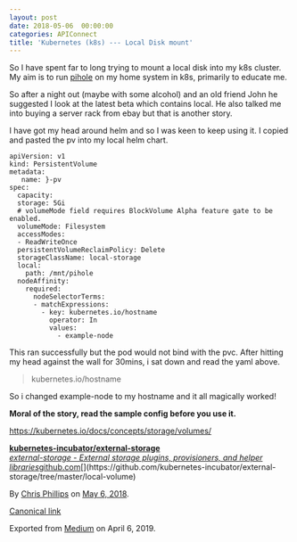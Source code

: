 ```yaml
---
layout: post
date: 2018-05-06  00:00:00
categories: APIConnect
title: 'Kubernetes (k8s) --- Local Disk mount'
---
```

<!--more-->

So I have spent far to long trying to mount a local disk into my k8s
cluster. My aim is to run [pihole](https://pi-hole.net/) on my home system in k8s, primarily to educate me.

So after a night out (maybe with some alcohol) and an old friend John he
suggested I look at the latest beta which contains local. He also talked
me into buying a server rack from ebay but that is another story.

I have got my head around helm and so I was keen to keep using it. I
copied and pasted the pv into my local helm chart.

```
apiVersion: v1
kind: PersistentVolume
metadata:
   name: }-pv
spec:
  capacity:
  storage: 5Gi
  # volumeMode field requires BlockVolume Alpha feature gate to be enabled.
  volumeMode: Filesystem
  accessModes:
  - ReadWriteOnce
  persistentVolumeReclaimPolicy: Delete
  storageClassName: local-storage
  local:
    path: /mnt/pihole
  nodeAffinity:
    required:
      nodeSelectorTerms:
      - matchExpressions:
        - key: kubernetes.io/hostname
          operator: In
          values:
            - example-node
```

This ran successfully but the pod would not bind with the pvc. After
hitting my head against the wall for 30mins, i sat down and read the
yaml above.

> kubernetes.io/hostname

So i changed example-node to my hostname and it all magically worked!

**Moral of the story, read the sample config before you use it.**

<https://kubernetes.io/docs/concepts/storage/volumes/>


[**kubernetes-incubator/external-storage**\
*external-storage - External storage plugins, provisioners, and helper
libraries*github.com](https://github.com/kubernetes-incubator/external-storage/tree/master/local-volume "https://github.com/kubernetes-incubator/external-storage/tree/master/local-volume")[](https://github.com/kubernetes-incubator/external-storage/tree/master/local-volume)






By [Chris Phillips](https://medium.com/@cminion) on
[May 6, 2018](https://medium.com/p/6731a385135).

[Canonical
link](https://medium.com/@cminion/kubernetes-k8s-local-disk-mount-6731a385135)

Exported from [Medium](https://medium.com) on April 6, 2019.
